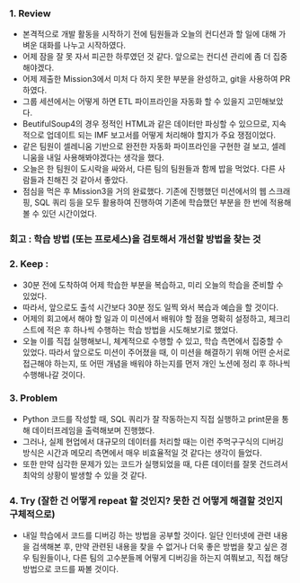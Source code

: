 ### 1. Review
- 본격적으로 개발 활동을 시작하기 전에 팀원들과 오늘의 컨디션과 할 일에 대해 가벼운 대화를 나누고 시작하였다.
- 어제 잠을 잘 못 자서 피곤한 하루였던 것 같다. 앞으로는 컨디션 관리에 좀 더 집중해야겠다.
- 어제 제출한 Mission3에서 미처 다 하지 못한 부분을 완성하고, git을 사용하여 PR하였다.
- 그룹 세션에서는 어떻게 하면 ETL 파이프라인을 자동화 할 수 있을지 고민해보았다.
- BeutifulSoup4의 경우 정적인 HTML과 같은 데이터만 파싱할 수 있으므로, 지속적으로 업데이트 되는 IMF 보고서를 어떻게 처리해야 할지가 주요 쟁점이었다.
- 같은 팀원이 셀레니움 기반으로 완전한 자동화 파이프라인을 구현한 걸 보고, 셀레니움을 내일 사용해봐야겠다는 생각을 했다.
- 오늘은 한 팀원이 도시락을 싸와서, 다른 팀의 팀원들과 함께 밥을 먹었다. 다른 사람들과 친해진 것 같아서 좋았다.
- 점심을 먹은 후 Mission3을 거의 완료했다. 기존에 진행했던 미션에서의 웹 스크래핑, SQL 쿼리 등을 모두 활용하여 진행하여 기존에 학습했던 부분을 한 번에 적용해볼 수 있던 시간이었다.

### 회고 : 학습 방법 (또는 프로세스)을 검토해서 개선할 방법을 찾는 것
### 2. Keep : 
- 30분 전에 도착하여 어제 학습한 부분을 복습하고, 미리 오늘의 학습을 준비할 수 있었다.
- 따라서, 앞으로도 출석 시간보다 30분 정도 일찍 와서 복습과 예습을 할 것이다.
- 어제의 회고에서 해야 할 일과 이 미션에서 배워야 할 점을 명확히 설정하고, 체크리스트에 적은 후 하나씩 수행하는 학습 방법을 시도해보기로 했었다.
- 오늘 이를 직접 실행해보니, 체계적으로 수행할 수 있고, 학습 측면에서 집중할 수 있었다. 따라서 앞으로도 미션이 주어졌을 때, 이 미션을 해결하기 위해 어떤 순서로 접근해야 하는지, 또 어떤 개념을 배워야 하는지를 먼저 개인 노션에 정리 후 하나씩 수행해나갈 것이다.

### 3. Problem
- Python 코드를 작성할 때, SQL 쿼리가 잘 작동하는지 직접 실행하고 print문을 통해 데이터프레임을 출력해보며 진행했다.
- 그러나, 실제 현업에서 대규모의 데이터를 처리할 때는 이런 주먹구구식의 디버깅 방식은 시간과 메모리 측면에서 매우 비효율적일 것 같다는 생각이 들었다.
- 또한 만약 심각한 문제가 있는 코드가 실행되었을 때, 다른 데이터를 잘못 건드려서 최악의 상황이 발생할 수 있을 것 같다. 

### 4. Try (잘한 건 어떻게 repeat 할 것인지? 못한 건 어떻게 해결할 것인지 구체적으로)
- 내일 학습에서 코드를 디버깅 하는 방법을 공부할 것이다. 일단 인터넷에 관련 내용을 검색해본 후, 만약 관련된 내용을 찾을 수 없거나 더욱 좋은 방법을 찾고 싶은 경우 팀원들이나, 다른 팀의 고수분들께 어떻게 디버깅을 하는지 여쭤보고, 직접 해당 방법으로 코드를 짜볼 것이다.